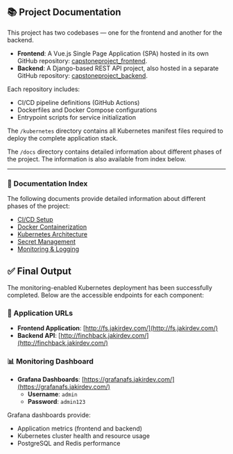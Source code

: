 ## 📚 Project Documentation

This project has two codebases — one for the frontend and another for the backend.

- **Frontend**: A Vue.js Single Page Application (SPA) hosted in its own GitHub repository: [capstoneproject_frontend](https://github.com/newjakir/capstoneproject_frontend).  
- **Backend**: A Django-based REST API project, also hosted in a separate GitHub repository: [capstoneproject_backend](https://github.com/newjakir/capstoneproject_backend).

Each repository includes:  
- CI/CD pipeline definitions (GitHub Actions)  
- Dockerfiles and Docker Compose configurations  
- Entrypoint scripts for service initialization  

The `/kubernetes` directory contains all Kubernetes manifest files required to deploy the complete application stack.

The `/docs` directory contains detailed information about different phases of the project. The information is also available from index below.

---

### 📄 Documentation Index

The following documents provide detailed information about different phases of the project:

- [CI/CD Setup](docs/CI_CD_Setup.md)  
- [Docker Containerization](docs/Docker_Containerization.md)  
- [Kubernetes Architecture](docs/Kubernetes_Architecture.md)  
- [Secret Management](docs/Secret_Management.md)  
- [Monitoring & Logging](docs/Monitoring_Setup.md)

## ✅ Final Output

The monitoring-enabled Kubernetes deployment has been successfully completed. Below are the accessible endpoints for each component:

### 🔗 Application URLs

- **Frontend Application**: [http://fs.jakirdev.com/](http://fs.jakirdev.com/)
- **Backend API**: [http://finchback.jakirdev.com/](http://finchback.jakirdev.com/)

### 📊 Monitoring Dashboard

- **Grafana Dashboards**: [https://grafanafs.jakirdev.com/](https://grafanafs.jakirdev.com/)
  - **Username**: `admin`
  - **Password**: `admin123`

Grafana dashboards provide:
- Application metrics (frontend and backend)
- Kubernetes cluster health and resource usage
- PostgreSQL and Redis performance

